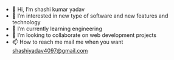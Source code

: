 - 👋 Hi, I’m shashi kumar yadav
- 👀 I’m interested in new type of software and new features and technology
- 🌱 I’m currently learning engineering
- 💞️ I’m looking to collaborate on web development projects
-  📫 How to reach me mail me when you want shashiyadav4097@gmail.com

<!---
Sky607/Sky607 is a ✨ special ✨ repository because its `README.md` (this file) appears on your GitHub profile.
You can click the Preview link to take a look at your changes.
--->
